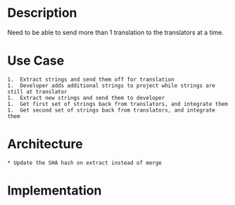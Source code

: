 # Description

Need to be able to send more than 1 translation to the translators at a time.

# Use Case

    1.  Extract strings and send them off for translation
    1.  Developer adds additional strings to project while strings are still at translator
    1.  Extract new strings and send them to developer
    1.  Get first set of strings back from translators, and integrate them
    1.  Get second set of strings back from translators, and integrate them

# Architecture

    * Update the SHA hash on extract instead of merge

# Implementation

